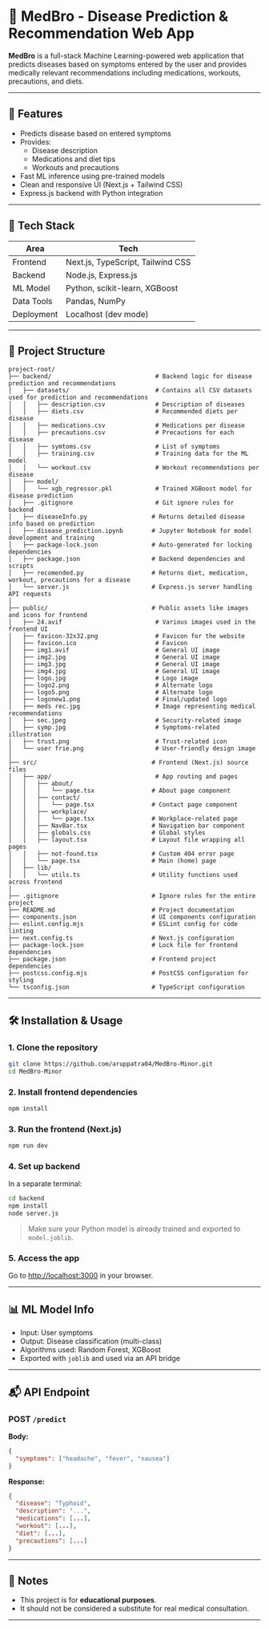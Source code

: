# 🧠 MedBro - Disease Prediction & Recommendation Web App

**MedBro** is a full-stack Machine Learning-powered web application that predicts diseases based on symptoms entered by the user and provides medically relevant recommendations including medications, workouts, precautions, and diets.

---

## 🚀 Features

- Predicts disease based on entered symptoms
- Provides:
  - Disease description
  - Medications and diet tips
  - Workouts and precautions
- Fast ML inference using pre-trained models
- Clean and responsive UI (Next.js + Tailwind CSS)
- Express.js backend with Python integration

---

## 🧩 Tech Stack

| Area       | Tech                     |
|------------|--------------------------|
| Frontend   | Next.js, TypeScript, Tailwind CSS |
| Backend    | Node.js, Express.js      |
| ML Model   | Python, scikit-learn, XGBoost |
| Data Tools | Pandas, NumPy            |
| Deployment | Localhost (dev mode)     |

---

## 📁 Project Structure

```
project-root/
├── backend/                             # Backend logic for disease prediction and recommendations
│   ├── datasets/                        # Contains all CSV datasets used for prediction and recommendations
│   │   ├── description.csv              # Description of diseases
│   │   ├── diets.csv                    # Recommended diets per disease
│   │   ├── medications.csv              # Medications per disease
│   │   ├── precautions.csv              # Precautions for each disease
│   │   ├── symtoms.csv                  # List of symptoms
│   │   ├── training.csv                 # Training data for the ML model
│   │   └── workout.csv                  # Workout recommendations per disease
│   ├── model/
│   │   └── xgb_regressor.pkl            # Trained XGBoost model for disease prediction
│   ├── .gitignore                       # Git ignore rules for backend
│   ├── diseaseInfo.py                  # Returns detailed disease info based on prediction
│   ├── disease_prediction.ipynb        # Jupyter Notebook for model development and training
│   ├── package-lock.json               # Auto-generated for locking dependencies
│   ├── package.json                    # Backend dependencies and scripts
│   ├── recomended.py                   # Returns diet, medication, workout, precautions for a disease
│   └── server.js                       # Express.js server handling API requests
│
├── public/                             # Public assets like images and icons for frontend
│   ├── 24.avif                          # Various images used in the frontend UI
│   ├── favicon-32x32.png                # Favicon for the website
│   ├── favicon.ico                      # Favicon
│   ├── img1.avif                        # General UI image
│   ├── img2.jpg                         # General UI image
│   ├── img3.jpg                         # General UI image
│   ├── img4.jpg                         # General UI image
│   ├── logo.jpg                         # Logo image
│   ├── logo2.png                        # Alternate logo
│   ├── logo5.png                        # Alternate logo
│   ├── logonew1.png                     # Final/updated logo
│   ├── meds rec.jpg                     # Image representing medical recommendations
│   ├── sec.jpeg                         # Security-related image
│   ├── symp.jpg                         # Symptoms-related illustration
│   ├── trust.png                        # Trust-related icon
│   └── user frie.png                    # User-friendly design image
│
├── src/                                # Frontend (Next.js) source files
│   ├── app/                             # App routing and pages
│   │   ├── about/
│   │   │   └── page.tsx                # About page component
│   │   ├── contact/
│   │   │   └── page.tsx                # Contact page component
│   │   ├── workplace/
│   │   │   └── page.tsx                # Workplace-related page
│   │   ├── NavBar.tsx                  # Navigation bar component
│   │   ├── globals.css                 # Global styles
│   │   ├── layout.tsx                  # Layout file wrapping all pages
│   │   ├── not-found.tsx               # Custom 404 error page
│   │   └── page.tsx                    # Main (home) page
│   ├── lib/
│   │   └── utils.ts                    # Utility functions used across frontend
│
├── .gitignore                          # Ignore rules for the entire project
├── README.md                           # Project documentation
├── components.json                     # UI components configuration
├── eslint.config.mjs                   # ESLint config for code linting
├── next.config.ts                      # Next.js configuration
├── package-lock.json                   # Lock file for frontend dependencies
├── package.json                        # Frontend project dependencies
├── postcss.config.mjs                  # PostCSS configuration for styling
└── tsconfig.json                       # TypeScript configuration

```

---

## 🛠️ Installation & Usage

### 1. Clone the repository
```bash
git clone https://github.com/aruppatra04/MedBro-Minor.git
cd MedBro-Minor
```

### 2. Install frontend dependencies
```bash
npm install
```

### 3. Run the frontend (Next.js)
```bash
npm run dev
```

### 4. Set up backend
In a separate terminal:

```bash
cd backend
npm install
node server.js
```

> Make sure your Python model is already trained and exported to `model.joblib`.

### 5. Access the app
Go to [http://localhost:3000](http://localhost:3000) in your browser.

---

## 📊 ML Model Info

- Input: User symptoms
- Output: Disease classification (multi-class)
- Algorithms used: Random Forest, XGBoost
- Exported with `joblib` and used via an API bridge

---

## 📬 API Endpoint

### POST `/predict`
**Body:**
```json
{
  "symptoms": ["headache", "fever", "nausea"]
}
```

**Response:**
```json
{
  "disease": "Typhoid",
  "description": "...",
  "medications": [...],
  "workout": [...],
  "diet": [...],
  "precautions": [...]
}
```

---

## 📌 Notes

- This project is for **educational purposes**.
- It should not be considered a substitute for real medical consultation.

---
